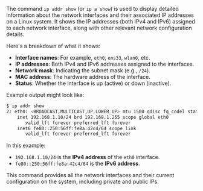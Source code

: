 The command `ip addr show` (or `ip a show`) is used to display detailed information about the network interfaces and their associated IP addresses on a Linux system. It shows the IP addresses (both IPv4 and IPv6) assigned to each network interface, along with other relevant network configuration details.

Here's a breakdown of what it shows:

- **Interface names**: For example, `eth0`, `ens33`, `wlan0`, etc.
- **IP addresses**: Both IPv4 and IPv6 addresses assigned to the interfaces.
- **Network mask**: Indicating the subnet mask (e.g., `/24`).
- **MAC address**: The hardware address of the interface.
- **Status**: Whether the interface is up (active) or down (inactive).
  
Example output might look like:

```bash
$ ip addr show
2: eth0: <BROADCAST,MULTICAST,UP,LOWER_UP> mtu 1500 qdisc fq_codel state UP group default qlen 1000
    inet 192.168.1.10/24 brd 192.168.1.255 scope global eth0
       valid_lft forever preferred_lft forever
    inet6 fe80::250:56ff:fe8a:42c4/64 scope link
       valid_lft forever preferred_lft forever
```

In this example:
- `192.168.1.10/24` is the **IPv4 address** of the `eth0` interface.
- `fe80::250:56ff:fe8a:42c4/64` is the **IPv6 address**.

This command provides all the network interfaces and their current configuration on the system, including private and public IPs.
